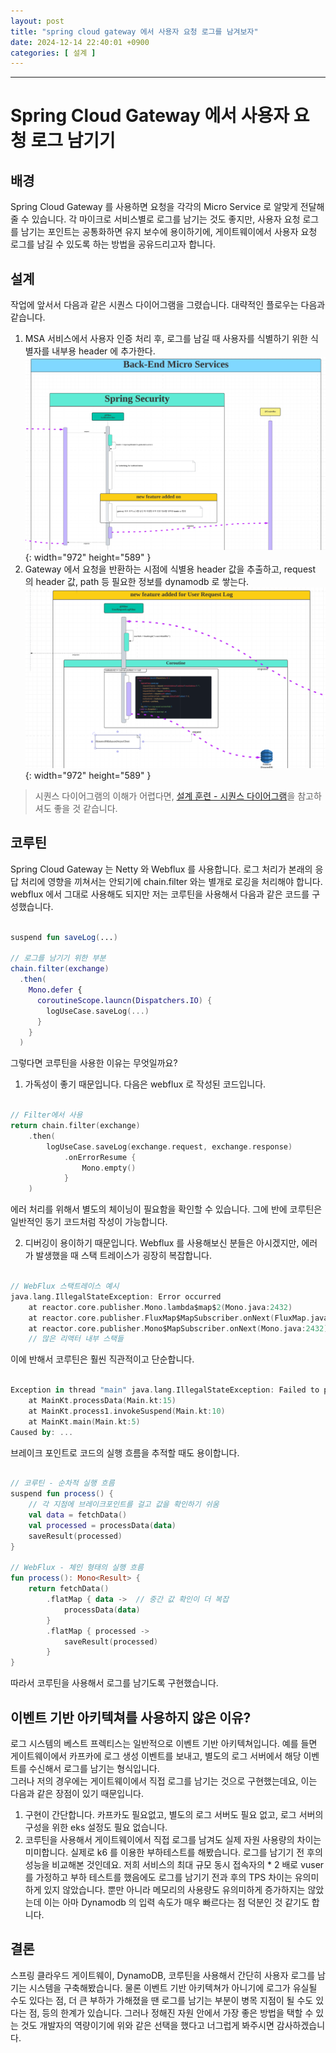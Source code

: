 ```yaml
---
layout: post
title: "spring cloud gateway 에서 사용자 요청 로그를 남겨보자"
date: 2024-12-14 22:40:01 +0900
categories: [ 설계 ]
---
```


---

# Spring Cloud Gateway 에서 사용자 요청 로그 남기기

## 배경

Spring Cloud Gateway 를 사용하면 요청을 각각의 Micro Service 로 알맞게 전달해줄 수 있습니다. 각 마이크로 서비스별로 로그를 남기는 것도 좋지만, 사용자 요청 로그를 남기는 포인트는 공통화하면 유지 보수에 용이하기에, 게이트웨이에서  사용자 요청 로그를 남길 수 있도록 하는 방법을 공유드리고자 합니다.

## 설계

작업에 앞서서 다음과 같은 시퀀스 다이어그램을 그렸습니다. 대략적인 플로우는 다음과 같습니다.

1. MSA 서비스에서 사용자 인증 처리 후, 로그를 남길 때 사용자를 식별하기 위한 식별자를 내부용 header 에 추가한다.
   ![Desktop View](/assets/img/2024-12-14/24-12-14-01.png){: width="972" height="589" }
2. Gateway 에서 요청을 반환하는 시점에 식별용 header 값을 추출하고, request 의 header 값, path 등 필요한 정보를 dynamodb 로 쌓는다.
![Desktop View](/assets/img/2024-12-14/24-12-14-02.png){: width="972" height="589" }

> 시퀀스 다이어그램의 이해가 어렵다면, [설계 훈련 - 시퀀스 다이어그램](https://seonb2n.github.io/posts/guide-for-seaquence-diagram/)을 참고하셔도 좋을 것 같습니다.

## 코루틴

Spring Cloud Gateway 는 Netty 와 Webflux 를 사용합니다. 로그 처리가 본래의 응답 처리에 영향을 끼쳐서는 안되기에 chain.filter 와는 별개로 로깅을 처리해야 합니다. webflux 에서 그대로 사용해도 되지만 저는 코루틴을 사용해서 다음과 같은 코드를 구성했습니다.

```kotlin

suspend fun saveLog(...)

// 로그를 남기기 위한 부분
chain.filter(exchange)
  .then(
    Mono.defer {
      coroutineScope.launcn(Dispatchers.IO) {
        logUseCase.saveLog(...)
      }
    }
  )

```

그렇다면 코루틴을 사용한 이유는 무엇일까요?
1. 가독성이 좋기 때문입니다. 다음은 webflux 로 작성된 코드입니다.

```kotlin

// Filter에서 사용
return chain.filter(exchange)
    .then(
        logUseCase.saveLog(exchange.request, exchange.response)
            .onErrorResume {
                Mono.empty()
            }
    )

```

에러 처리를 위해서 별도의 체이닝이 필요함을 확인할 수 있습니다. 그에 반에 코루틴은 일반적인 동기 코드처럼 작성이 가능합니다.

2. 디버깅이 용이하기 때문입니다. Webflux 를 사용해보신 분들은 아시겠지만, 에러가 발생했을 때 스택 트레이스가 굉장히 복잡합니다.

```kotlin

// WebFlux 스택트레이스 예시
java.lang.IllegalStateException: Error occurred
    at reactor.core.publisher.Mono.lambda$map$2(Mono.java:2432)
    at reactor.core.publisher.FluxMap$MapSubscriber.onNext(FluxMap.java:106)
    at reactor.core.publisher.Mono$MapSubscriber.onNext(Mono.java:2432)
    // 많은 리액터 내부 스택들

```

이에 반해서 코루틴은 훨씬 직관적이고 단순합니다.

```kotlin

Exception in thread "main" java.lang.IllegalStateException: Failed to process
    at MainKt.processData(Main.kt:15)
    at MainKt.process1.invokeSuspend(Main.kt:10)
    at MainKt.main(Main.kt:5)
Caused by: ...

```

브레이크 포인트로 코드의 실행 흐름을 추적할 때도 용이합니다.

```kotlin

// 코루틴 - 순차적 실행 흐름
suspend fun process() {
    // 각 지점에 브레이크포인트를 걸고 값을 확인하기 쉬움
    val data = fetchData()
    val processed = processData(data)
    saveResult(processed)
}

// WebFlux - 체인 형태의 실행 흐름
fun process(): Mono<Result> {
    return fetchData()
        .flatMap { data ->  // 중간 값 확인이 더 복잡
            processData(data)
        }
        .flatMap { processed ->
            saveResult(processed)
        }
}


```

따라서 코루틴을 사용해서 로그를 남기도록 구현했습니다.


## 이벤트 기반 아키텍쳐를 사용하지 않은 이유?

로그 시스템의 베스트 프렉티스는 일반적으로 이벤트 기반 아키텍쳐입니다. 예를 들면 게이트웨이에서 카프카에 로그 생성 이벤트를 보내고, 별도의 로그 서버에서 해당 이벤트를 수신해서 로그를 남기는 형식입니다.
<br>
그러나 저의 경우에는 게이트웨이에서 직접 로그를 남기는 것으로 구현했는데요, 이는 다음과 같은 장점이 있기 때문입니다.

1. 구현이 간단합니다. 카프카도 필요없고, 별도의 로그 서버도 필요 없고, 로그 서버의 구성을 위한 eks 설정도 필요 없습니다.
2. 코루틴을 사용해서 게이트웨이에서 직접 로그를 남겨도 실제 자원 사용량의 차이는 미미합니다.
실제로 k6 를 이용한 부하테스트를 해봤습니다. 로그를 남기기 전 후의 성능을 비교해본 것인데요. 저희 서비스의 최대 규모 동시 접속자의 * 2 배로 vuser 를 가정하고 부하 테스트를 했음에도 로그를 남기기 전과 후의 TPS 차이는 유의미하게 있지 않았습니다. 뿐만 아니라 메모리의 사용량도 유의미하게 증가하지는 않았는데 이는 아마 Dynamodb 의 입력 속도가 매우 빠르다는 점 덕분인 것 같기도 합니다.

## 결론

스프링 클라우드 게이트웨이, DynamoDB, 코루틴을 사용해서 간단히 사용자 로그를 남기는 시스템을 구축해봤습니다. 물론 이벤트 기반 아키텍쳐가 아니기에 로그가 유실될 수도 있다는 점, 더 큰 부하가 가해졌을 땐 로그를 남기는 부분이 병목 지점이 될 수도 있다는 점, 등의 한계가 있습니다. 그러나 정해진 자원 안에서 가장 좋은 방법을 택할 수 있는 것도 개발자의 역량이기에 위와 같은 선택을 했다고 너그럽게 봐주시면 감사하겠습니다.

